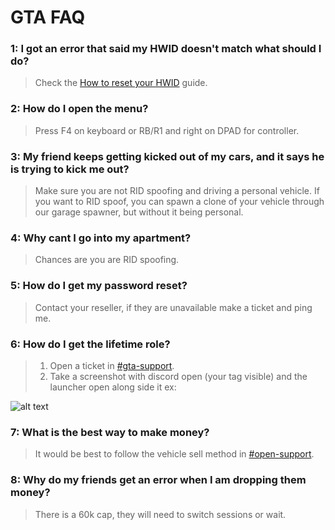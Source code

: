 # GTA FAQ

### 1: I got an error that said my HWID doesn't match what should I do?
> Check the [How to reset your HWID](/General-Guides-%26-Info/How-to-reset-your-HWID.md) guide.

### 2: How do I open the menu?
> Press F4 on keyboard or RB/R1 and right on DPAD for controller.

### 3: My friend keeps getting kicked out of my cars, and it says he is trying to kick me out?
> Make sure you are not RID spoofing and driving a personal vehicle. If you want to RID spoof, you can spawn a clone of your vehicle through our garage spawner, but without it being personal.

### 4: Why cant I go into my apartment?
> Chances are you are RID spoofing.

### 5: How do I get my password reset? 
> Contact your reseller, if they are unavailable make a ticket and ping me.

### 6: How do I get the lifetime role? 
> 1. Open a ticket in [#gta-support](https://discord.com/channels/756197840518119476/771077552495656971). 
> 2. Take a screenshot with discord open (your tag visible) and the launcher open along side it ex:

![alt text](https://i.imgur.com/teN1n5Q.png "Verification Example")

### 7: What is the best way to make money? 
> It would be best to follow the vehicle sell method in [#open-support](https://discord.com/channels/756197840518119476/807140716693422087).

### 8: Why do my friends get an error when I am dropping them money?
> There is a 60k cap, they will need to switch sessions or wait.